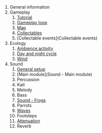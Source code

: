 1. General information
2. Gameplay
	1. [Tutorial](Gameplay%20-%20Tutorial.md)
	2. [Gameplay loop](Gameplay%20-%20Gameplay%20loop.md)
	3. [Map](Gameplay%20-%20Map.md)
	4. [Collectables](Gameplay%20-%20Collectables.md)
	5. [Collectable events](Collectable events)
3. Ecology
	1. [Ambience activity](Ecology%20-%20Ambience%20activity.md)
	2. [Day and night cycle](Ecology%20-%20Day%20and%20night%20cycle.md)
	3. [Wind](Ecology%20-%20Wind.md)
5. Sound
	1. [General setup](Sound%20-%20General%20setup.md)
	2. [Main module](Sound - Main module)
	3. Percussion
	4. Kait
	5. Melody
	6. Bass
	7. [Sound - Frogs](Sound%20-%20Frogs.md)
	8. Parrots
	9. [Waves](Sound%20-%20Waves.md)
	10. Footsteps
	11. [Attenuation](Attenuation)
	12. Reverb